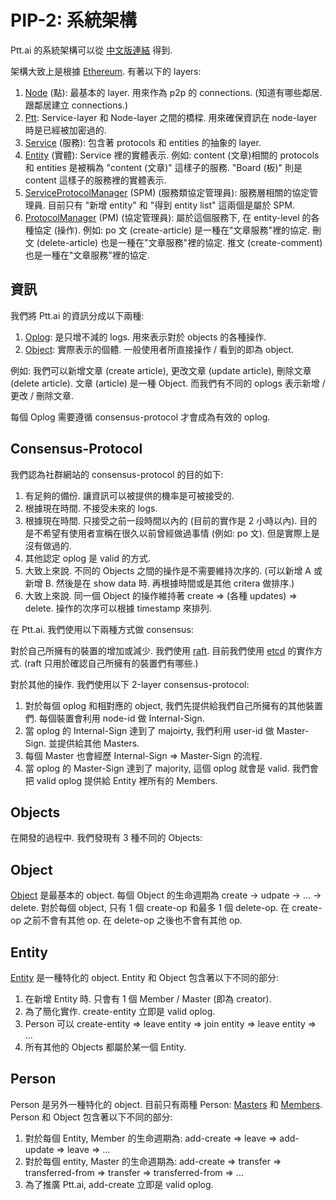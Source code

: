 PIP-2: 系統架構
==========

Ptt.ai 的系統架構可以從 [中文版連結](https://docs.google.com/presentation/d/1X6fGAElPtvsMK8Fys8VwSj9UPfNRkRRHDE0lQcUyK4Y/edit#slide=id.p) 得到.

架構大致上是根據 [Ethereum](https://github.com/ethereum/go-ethereum). 有著以下的 layers:

1. [Node](https://github.com/ailabstw/go-pttai/blob/master/node/node.go) (點): 最基本的 layer. 用來作為 p2p 的 connections. (知道有哪些鄰居. 跟鄰居建立 connections.)
2. [Ptt](https://github.com/ailabstw/go-pttai/blob/master/service/ptt.go): Service-layer 和 Node-layer 之間的橋樑. 用來確保資訊在 node-layer 時是已經被加密過的.
3. [Service](https://github.com/ailabstw/go-pttai/blob/master/service/service.go) (服務): 包含著 protocols 和 entities 的抽象的 layer.
4. [Entity](https://github.com/ailabstw/go-pttai/blob/master/service/entity.go) (實體): Service 裡的實體表示. 例如: content (文章)相關的 protocols 和 entities 是被稱為 "content (文章)" 這樣子的服務. "Board (板)" 則是 content 這樣子的服務裡的實體表示.
5. [ServiceProtocolManager](https://github.com/ailabstw/go-pttai/blob/master/service/service_protocol_manager.go) (SPM) (服務類協定管理員): 服務層相關的協定管理員. 目前只有 "新增 entity" 和 "得到 entity list" 這兩個是屬於 SPM.
6. [ProtocolManager](https://github.com/ailabstw/go-pttai/blob/master/service/protocol_manager.go) (PM) (協定管理員): 屬於這個服務下, 在 entity-level 的各種協定 (操作). 例如: po 文 (create-article) 是一種在"文章服務"裡的協定. 刪文 (delete-article) 也是一種在"文章服務"裡的協定. 推文 (create-comment) 也是一種在"文章服務"裡的協定.

資訊
-----

我們將 Ptt.ai 的資訊分成以下兩種:

1. [Oplog](https://github.com/ailabstw/go-pttai/blob/master/service/oplog.go): 是只增不減的 logs. 用來表示對於 objects 的各種操作.
2. [Object](https://github.com/ailabstw/go-pttai/blob/master/service/object.go): 實際表示的個體. 一般使用者所直接操作 / 看到的即為 object.

例如: 我們可以新增文章 (create article), 更改文章 (update article), 刪除文章 (delete article).
文章 (article) 是一種 Object. 而我們有不同的 oplogs 表示新增 / 更改 / 刪除文章.

每個 Oplog 需要遵循 consensus-protocol 才會成為有效的 oplog.

Consensus-Protocol
-----

我們認為社群網站的 consensus-protocol 的目的如下:

1. 有足夠的備份. 讓資訊可以被提供的機率是可被接受的.
2. 根據現在時間. 不接受未來的 logs.
3. 根據現在時間. 只接受之前一段時間以內的 (目前的實作是 2 小時以內). 目的是不希望有使用者宣稱在很久以前曾經做過事情 (例如: po 文). 但是實際上是沒有做過的.
4. 其他認定 oplog 是 valid 的方式.
5. 大致上來說. 不同的 Objects 之間的操作是不需要維持次序的. (可以新增 A 或新增 B. 然後是在 show data 時. 再根據時間或是其他 critera 做排序.)
6. 大致上來說. 同一個 Object 的操作維持著 create => (各種 updates) => delete. 操作的次序可以根據 timestamp 來排列.

在 Ptt.ai. 我們使用以下兩種方式做 consensus:

對於自己所擁有的裝置的增加或減少. 我們使用 [raft](https://raft.github.io/). 目前我們使用 [etcd](https://github.com/etcd-io/etcd/tree/master/raft) 的實作方式. (raft 只用於確認自己所擁有的裝置們有哪些.)

對於其他的操作. 我們使用以下 2-layer consensus-protocol:

1. 對於每個 oplog 和相對應的 object, 我們先提供給我們自己所擁有的其他裝置們. 每個裝置會利用 node-id 做 Internal-Sign.
2. 當 oplog 的 Internal-Sign 達到了 majoirty, 我們利用 user-id 做 Master-Sign. 並提供給其他 Masters.
3. 每個 Master 也會經歷 Internal-Sign => Master-Sign 的流程.
4. 當 oplog 的 Master-Sign 達到了 majority, 這個 oplog 就會是 valid. 我們會把 valid oplog 提供給 Entity 裡所有的 Members.

Objects
-----

在開發的過程中. 我們發現有 3 種不同的 Objects:

Object
-----

[Object](https://github.com/ailabstw/go-pttai/blob/master/service/object.go) 是最基本的 object. 每個 Object 的生命週期為 create -> udpate -> ... -> delete.
對於每個 object, 只有 1 個 create-op 和最多 1 個 delete-op. 在 create-op 之前不會有其他 op. 在 delete-op 之後也不會有其他 op.

Entity
-----

[Entity](https://github.com/ailabstw/go-pttai/blob/master/service/entity.go) 是一種特化的 object. Entity 和 Object 包含著以下不同的部分:

1. 在新增 Entity 時. 只會有 1 個 Member / Master (即為 creator).
2. 為了簡化實作. create-entity 立即是 valid oplog.
3. Person 可以 create-entity => leave entity => join entity => leave entity => ...
4. 所有其他的 Objects 都屬於某一個 Entity.

Person
-----

Person 是另外一種特化的 object. 目前只有兩種 Person: [Masters](https://github.com/ailabstw/go-pttai/blob/master/service/master.go) 和 [Members](https://github.com/ailabstw/go-pttai/blob/master/service/member.go). Person 和 Object 包含著以下不同的部分:

1. 對於每個 Entity, Member 的生命週期為: add-create => leave => add-update => leave => ...
2. 對於每個 entity, Master 的生命週期為: add-create => transfer => transferred-from => transfer => transferred-from => ...
3. 為了推廣 Ptt.ai, add-create 立即是 valid oplog.
